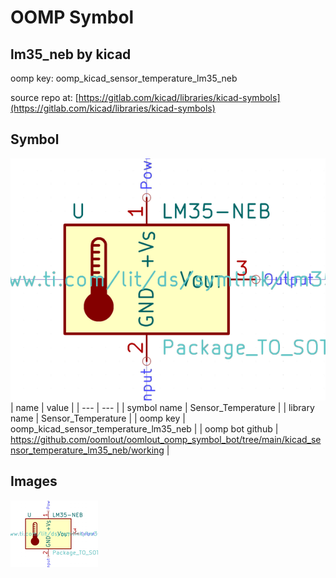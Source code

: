 # OOMP Symbol  
## lm35_neb  by kicad  
  
oomp key: oomp_kicad_sensor_temperature_lm35_neb  
  
source repo at: [https://gitlab.com/kicad/libraries/kicad-symbols](https://gitlab.com/kicad/libraries/kicad-symbols)  
## Symbol  
  
[![working.png](working_600.png)](working.png)  
| name | value | 
| --- | --- | 
| symbol name | Sensor_Temperature | 
| library name | Sensor_Temperature | 
| oomp key | oomp_kicad_sensor_temperature_lm35_neb | 
| oomp bot github | https://github.com/oomlout/oomlout_oomp_symbol_bot/tree/main/kicad_sensor_temperature_lm35_neb/working | 
## Images  
  
[![working.png](working_140.png)](working.png)  
